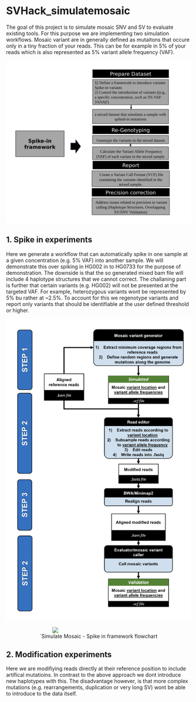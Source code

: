 # SVHack_simulatemosaic

The goal of this project is to simulate mosaic SNV and SV to evaluate existing tools. For this purpose we are implementing two simulation workflows. Mosaic variant are in generally defined as mutaitons that occure only in a tiny fraction of your reads. This can be for example in 5% of your reads which is also represented as 5% variant allele frequency (VAF).

![Workflow](workflow1.png)

## 1. Spike in experiments
Here we generate a workflow that can automatically spike in one sample at a given concentration (e.g. 5% VAF) into another sample. We will demonstrate this over spiking in HG002 in to HG0733 for the purpose of demonstration. The downside is that the so generated mixed bam file will include 4 haplotype structures that we cannot correct. The challaning part is further that certain variants (e.g. HG002) will not be presented at the targeted VAF. For example, heterozygous variants wont be represented by 5% bu rather at ~2.5%. To account for this we regenotype variants and report only variants that should be identifiable at the user defined threshold or higher. 

![Workflow2](Simulate_Mosaic_Simulation_on_reads_flowchart.png)

<img src="Simulate_Mosaic_Spike_in_framework_flowchart.png" width="50%" style="display: block; margin: auto;" />
<center>
`Simulate Mosaic - Spike in framework flowchart
</center>

## 2. Modification experiments
Here we are modifiying reads directly at their reference position to include artifical mutatioins. In contrast to the above approach we dont introduce new haplotypes with this. The disadvantage however, is that more complex mutations (e.g. rearrangements, duplication or very long SV) wont be able to introduce to the data itself. 
